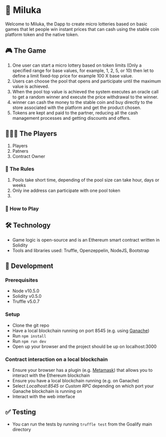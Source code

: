 # :star2: Miluka

Welcome to Miluka, the Dapp to create micro lotteries based on basic games that let people win instant prices that can cash using the stable coin platform token and the native token.
 
## 🎮 The Game

1) One user can start a micro lottery based on token limits (Only a specified range for base values, for example, 1, 2, 5, or 10) then let to define a limit fixed-top price for example 100 X base value.
2) Users can choose the pool that opens and participate until the maximum value is achieved.
3) When the pool top value is achieved the system executes an oracle call to get a random winner and execute the price withdrawal to the winner.
4) winner can cash the money to the stable coin and buy directly to the store associated with the platform and get the product chosen.
5) Tokens are kept and paid to the partner, reducing all the cash management processes and getting discounts and offers.

## 👩🏻‍💻 The Players

1. Players
2. Patners
3. Contract Owner

### 📜 The Rules

1) Pools take short time, depending of the pool size can take hour, days or weeks
2) Only ine address can participate with one pool token
3)




### 📖 How to Play



## 🛠 Technology

- Game logic is open-source and is an Ethereum smart contract written in Solidity
- Tools and libraries used: Truffle, Openzeppelin, NodeJS, Bootstrap

## 🚀‍ Development

### Prerequisites
- Node v10.5.0
- Solidity v0.5.0
- Truffle v5.0.7

### Setup
- Clone the git repo  
- Have a local blockchain running on port 8545 (e.g. using [Ganache](https://www.trufflesuite.com/ganache))
- Run `npm install`
- Run `npm run dev`
- Open up your browser and the project should be up on localhost:3000

### Contract interaction on a local blockchain
- Ensure your browser has a plugin (e.g. [Metamask](https://metamask.io/)) that allows you to interact with the Ethereum blockchain
- Ensure you have a local blockchain running (e.g. on Ganache)
- Select *Localhost:8545* or *Custom RPC* depending on which port your Ganache blockchain is running on
- Interact with the web interface

## ✅ Testing
- You can run the tests by running `truffle test` from the Goalify main directory
